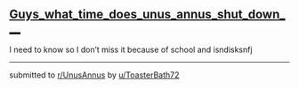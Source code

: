 ## [Guys_what_time_does_unus_annus_shut_down___](https://www.reddit.com/r/UnusAnnus/comments/jrwspm/guys_what_time_does_unus_annus_shut_down/)
I need to know so I don’t miss it because of school and isndisksnfj

---

submitted to [r/UnusAnnus](https://www.reddit.com/r/UnusAnnus) by [u/ToasterBath72](https://www.reddit.com/user/ToasterBath72)
